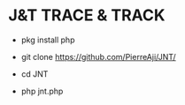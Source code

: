 # J&T TRACE & TRACK


* pkg install php

* git clone https://github.com/PierreAji/JNT/

* cd JNT

* php jnt.php
